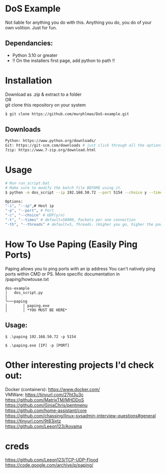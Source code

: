 # DoS Example
Not liable for anything you do with this. Anything you do, you do of your own volition. Just for fun.     

## Dependancies:
- Python 3.10 or greater         
- !! On the installers first page, add python to path !!        

# Installation
Download as .zip & extract to a folder         
OR        
git clone this repository on your system       
```sh
$ git clone https://github.com/murphlmao/DoS-example.git
```  
## Downloads
```sh      
Python: https://www.python.org/downloads/    
Git: https://git-scm.com/downloads # just click through all the options, they're not important
7zip: https://www.7-zip.org/download.html
```   

# Usage
```sh
# Run run_script.bat
# Make sure to modify the batch file BEFORE using it.
$ python -m dos_script --ip 192.168.50.72 --port 5154 --choice y --times 50000 --threads 150

Options:
"-i", "--ip",# Host ip
"-p", "--port", # Port
"-c", "--choice" # UDP(y/n)
"-t", "--times" # default=50000, Packets per one connection
"-th", "--threads" # default=5, Threads. (Higher you go, higher the power.. sort of)
```

# How To Use Paping (Easily Ping Ports)
Paping allows you to ping ports with an ip address
You can't natively ping ports within CMD or PS.
More specific documentation in /paping/howtouse.txt
```
dos-example
│   dos_script.py
|
└───paping
│       │ paping.exe
│       │ *YOU MUST BE HERE*
```
## Usage:
```
$ .\paping 192.168.50.72 -p 5154

$ .\paping.exe [IP] -p [PORT]
```

# Other interesting projects I'd check out:
Docker (containers): https://www.docker.com/          
VMWare: https://tinyurl.com/27ht3u3c    
https://github.com/MatrixTM/MHDDoS        
https://github.com/GinjaChris/pentmenu       
https://github.com/home-assistant/core         
https://github.com/chassing/linux-sysadmin-interview-questions#general     
https://tinyurl.com/9t83jxtz       
https://github.com/Leeon123/Aoyama       


# creds
https://github.com/Leeon123/TCP-UDP-Flood       
https://code.google.com/archive/p/paping/         
  
 
